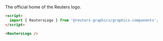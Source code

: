 The official home of the Reuters logo.

```html
<script>
  import { ReutersLogo } from '@reuters-graphics/graphics-components';
</script>

<ReutersLogo />
```
